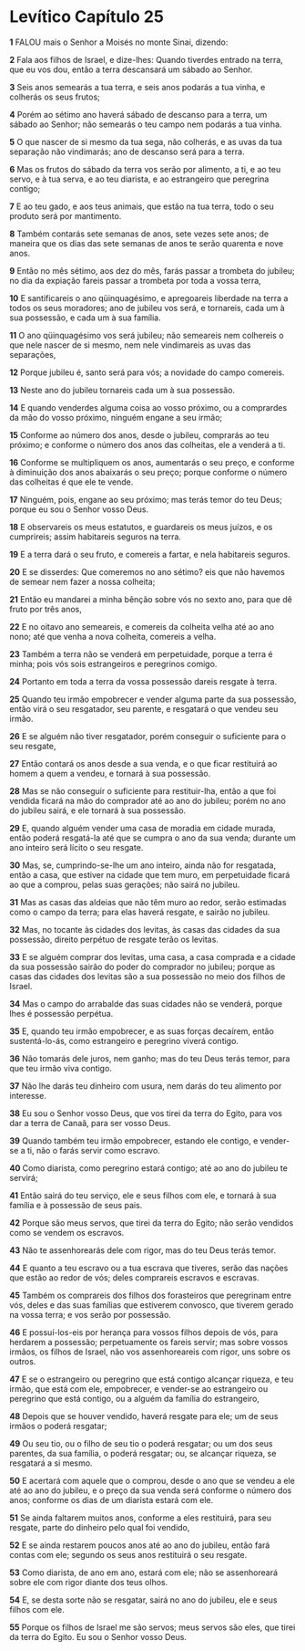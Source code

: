 # Levítico Capítulo 25

**1** 	FALOU mais o Senhor a Moisés no monte Sinai, dizendo:

**2** 	Fala aos filhos de Israel, e dize-lhes: Quando tiverdes entrado na terra, que eu vos dou, então a terra descansará um sábado ao Senhor.

**3** 	Seis anos semearás a tua terra, e seis anos podarás a tua vinha, e colherás os seus frutos;

**4** 	Porém ao sétimo ano haverá sábado de descanso para a terra, um sábado ao Senhor; não semearás o teu campo nem podarás a tua vinha.

**5** 	O que nascer de si mesmo da tua sega, não colherás, e as uvas da tua separação não vindimarás; ano de descanso será para a terra.

**6** 	Mas os frutos do sábado da terra vos serão por alimento, a ti, e ao teu servo, e à tua serva, e ao teu diarista, e ao estrangeiro que peregrina contigo;

**7** 	E ao teu gado, e aos teus animais, que estão na tua terra, todo o seu produto será por mantimento.

**8** 	Também contarás sete semanas de anos, sete vezes sete anos; de maneira que os dias das sete semanas de anos te serão quarenta e nove anos.

**9** 	Então no mês sétimo, aos dez do mês, farás passar a trombeta do jubileu; no dia da expiação fareis passar a trombeta por toda a vossa terra,

**10** 	E santificareis o ano qüinquagésimo, e apregoareis liberdade na terra a todos os seus moradores; ano de jubileu vos será, e tornareis, cada um à sua possessão, e cada um à sua família.

**11** 	O ano qüinquagésimo vos será jubileu; não semeareis nem colhereis o que nele nascer de si mesmo, nem nele vindimareis as uvas das separações,

**12** 	Porque jubileu é, santo será para vós; a novidade do campo comereis.

**13** 	Neste ano do jubileu tornareis cada um à sua possessão.

**14** 	E quando venderdes alguma coisa ao vosso próximo, ou a comprardes da mão do vosso próximo, ninguém engane a seu irmão;

**15** 	Conforme ao número dos anos, desde o jubileu, comprarás ao teu próximo; e conforme o número dos anos das colheitas, ele a venderá a ti.

**16** 	Conforme se multipliquem os anos, aumentarás o seu preço, e conforme à diminuição dos anos abaixarás o seu preço; porque conforme o número das colheitas é que ele te vende.

**17** 	Ninguém, pois, engane ao seu próximo; mas terás temor do teu Deus; porque eu sou o Senhor vosso Deus.

**18** 	E observareis os meus estatutos, e guardareis os meus juízos, e os cumprireis; assim habitareis seguros na terra.

**19** 	E a terra dará o seu fruto, e comereis a fartar, e nela habitareis seguros.

**20** 	E se disserdes: Que comeremos no ano sétimo? eis que não havemos de semear nem fazer a nossa colheita;

**21** 	Então eu mandarei a minha bênção sobre vós no sexto ano, para que dê fruto por três anos,

**22** 	E no oitavo ano semeareis, e comereis da colheita velha até ao ano nono; até que venha a nova colheita, comereis a velha.

**23** 	Também a terra não se venderá em perpetuidade, porque a terra é minha; pois vós sois estrangeiros e peregrinos comigo.

**24** 	Portanto em toda a terra da vossa possessão dareis resgate à terra.

**25** 	Quando teu irmão empobrecer e vender alguma parte da sua possessão, então virá o seu resgatador, seu parente, e resgatará o que vendeu seu irmão.

**26** 	E se alguém não tiver resgatador, porém conseguir o suficiente para o seu resgate,

**27** 	Então contará os anos desde a sua venda, e o que ficar restituirá ao homem a quem a vendeu, e tornará à sua possessão.

**28** 	Mas se não conseguir o suficiente para restituir-lha, então a que foi vendida ficará na mão do comprador até ao ano do jubileu; porém no ano do jubileu sairá, e ele tornará à sua possessão.

**29** 	E, quando alguém vender uma casa de moradia em cidade murada, então poderá resgatá-la até que se cumpra o ano da sua venda; durante um ano inteiro será lícito o seu resgate.

**30** 	Mas, se, cumprindo-se-lhe um ano inteiro, ainda não for resgatada, então a casa, que estiver na cidade que tem muro, em perpetuidade ficará ao que a comprou, pelas suas gerações; não sairá no jubileu.

**31** 	Mas as casas das aldeias que não têm muro ao redor, serão estimadas como o campo da terra; para elas haverá resgate, e sairão no jubileu.

**32** 	Mas, no tocante às cidades dos levitas, às casas das cidades da sua possessão, direito perpétuo de resgate terão os levitas.

**33** 	E se alguém comprar dos levitas, uma casa, a casa comprada e a cidade da sua possessão sairão do poder do comprador no jubileu; porque as casas das cidades dos levitas são a sua possessão no meio dos filhos de Israel.

**34** 	Mas o campo do arrabalde das suas cidades não se venderá, porque lhes é possessão perpétua.

**35** 	E, quando teu irmão empobrecer, e as suas forças decaírem, então sustentá-lo-ás, como estrangeiro e peregrino viverá contigo.

**36** 	Não tomarás dele juros, nem ganho; mas do teu Deus terás temor, para que teu irmão viva contigo.

**37** 	Não lhe darás teu dinheiro com usura, nem darás do teu alimento por interesse.

**38** 	Eu sou o Senhor vosso Deus, que vos tirei da terra do Egito, para vos dar a terra de Canaã, para ser vosso Deus.

**39** 	Quando também teu irmão empobrecer, estando ele contigo, e vender-se a ti, não o farás servir como escravo.

**40** 	Como diarista, como peregrino estará contigo; até ao ano do jubileu te servirá;

**41** 	Então sairá do teu serviço, ele e seus filhos com ele, e tornará à sua família e à possessão de seus pais.

**42** 	Porque são meus servos, que tirei da terra do Egito; não serão vendidos como se vendem os escravos.

**43** 	Não te assenhorearás dele com rigor, mas do teu Deus terás temor.

**44** 	E quanto a teu escravo ou a tua escrava que tiveres, serão das nações que estão ao redor de vós; deles comprareis escravos e escravas.

**45** 	Também os comprareis dos filhos dos forasteiros que peregrinam entre vós, deles e das suas famílias que estiverem convosco, que tiverem gerado na vossa terra; e vos serão por possessão.

**46** 	E possuí-los-eis por herança para vossos filhos depois de vós, para herdarem a possessão; perpetuamente os fareis servir; mas sobre vossos irmãos, os filhos de Israel, não vos assenhoreareis com rigor, uns sobre os outros.

**47** 	E se o estrangeiro ou peregrino que está contigo alcançar riqueza, e teu irmão, que está com ele, empobrecer, e vender-se ao estrangeiro ou peregrino que está contigo, ou a alguém da família do estrangeiro,

**48** 	Depois que se houver vendido, haverá resgate para ele; um de seus irmãos o poderá resgatar;

**49** 	Ou seu tio, ou o filho de seu tio o poderá resgatar; ou um dos seus parentes, da sua família, o poderá resgatar; ou, se alcançar riqueza, se resgatará a si mesmo.

**50** 	E acertará com aquele que o comprou, desde o ano que se vendeu a ele até ao ano do jubileu, e o preço da sua venda será conforme o número dos anos; conforme os dias de um diarista estará com ele.

**51** 	Se ainda faltarem muitos anos, conforme a eles restituirá, para seu resgate, parte do dinheiro pelo qual foi vendido,

**52** 	E se ainda restarem poucos anos até ao ano do jubileu, então fará contas com ele; segundo os seus anos restituirá o seu resgate.

**53** 	Como diarista, de ano em ano, estará com ele; não se assenhoreará sobre ele com rigor diante dos teus olhos.

**54** 	E, se desta sorte não se resgatar, sairá no ano do jubileu, ele e seus filhos com ele.

**55** 	Porque os filhos de Israel me são servos; meus servos são eles, que tirei da terra do Egito. Eu sou o Senhor vosso Deus.

